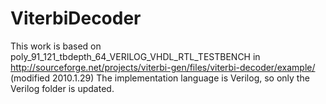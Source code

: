 # ViterbiDecoder

This work is based on poly_91_121_tbdepth_64_VERILOG_VHDL_RTL_TESTBENCH in http://sourceforge.net/projects/viterbi-gen/files/viterbi-decoder/example/ (modified 2010.1.29)
The implementation language is Verilog, so only the Verilog folder is updated.
